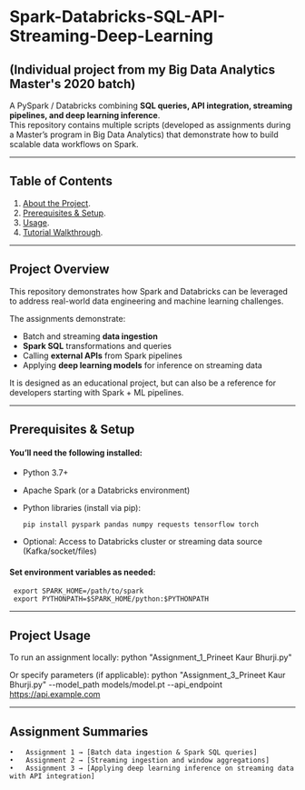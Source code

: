 # Spark-Databricks-SQL-API-Streaming-Deep-Learning 

## (Individual project from my Big Data Analytics Master's 2020 batch)

A PySpark / Databricks combining **SQL queries, API integration, streaming pipelines, and deep learning inference**.  
This repository contains multiple scripts (developed as assignments during a Master’s program in Big Data Analytics) that demonstrate how to build scalable data workflows on Spark.

---

## Table of Contents

1. [About the Project](#Project-Overview).
2. [Prerequisites & Setup](#Prerequisites-&-Setup). 
3. [Usage](#Project-Usage). 
4. [Tutorial Walkthrough](#Assignment--Summaries). 

---

## Project Overview 

This repository demonstrates how Spark and Databricks can be leveraged to address real-world data engineering and machine learning challenges.  

The assignments demonstrate:
- Batch and streaming **data ingestion**  
- **Spark SQL** transformations and queries  
- Calling **external APIs** from Spark pipelines  
- Applying **deep learning models** for inference on streaming data  

It is designed as an educational project, but can also be a reference for developers starting with Spark + ML pipelines.

---

## Prerequisites & Setup

#### You’ll need the following installed:

- Python 3.7+  
- Apache Spark (or a Databricks environment)  
- Python libraries (install via pip):  

	```
 	pip install pyspark pandas numpy requests tensorflow torch

- Optional: Access to Databricks cluster or streaming data source (Kafka/socket/files)

#### Set environment variables as needed:

 	 export SPARK_HOME=/path/to/spark
 	 export PYTHONPATH=$SPARK_HOME/python:$PYTHONPATH


---

## Project Usage
To run an assignment locally:
	python "Assignment_1_Prineet Kaur Bhurji.py"

Or specify parameters (if applicable):
  	python "Assignment_3_Prineet Kaur Bhurji.py" --model_path models/model.pt --api_endpoint https://api.example.com

---

## Assignment Summaries
	•	Assignment 1 → [Batch data ingestion & Spark SQL queries]
	•	Assignment 2 → [Streaming ingestion and window aggregations]
	•	Assignment 3 → [Applying deep learning inference on streaming data with API integration]
